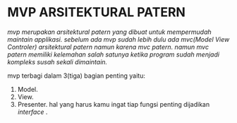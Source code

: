 # MVP ARSITEKTURAL PATERN
*mvp merupakan arsitektural patern yang dibuat untuk mempermudah maintain applikasi.* 
*sebelum ada mvp sudah lebih dulu ada mvc(Model View Controler) arsitektural patern namun karena mvc patern.*
*namun mvc patern memiliki kelemahan salah satunya ketika program sudah menjadi kompleks susah sekali dimaintain.*

mvp terbagi dalam 3(tiga) bagian penting yaitu:
1. Model.
2. View.
3. Presenter.
hal yang harus kamu ingat tiap fungsi penting dijadikan _interface_ .

